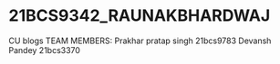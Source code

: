 # 21BCS9342_RAUNAKBHARDWAJ
CU blogs
TEAM MEMBERS:
Prakhar pratap singh 21bcs9783
Devansh Pandey 21bcs3370
